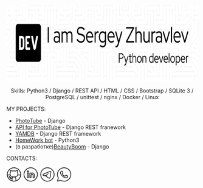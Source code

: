 <p align="center"><img src="https://github.com/geocrane/geocrane/blob/main/github-header-image-new.png" height='200'></p>
<p align="center">Skills: Python3 / Django / REST  API / HTML / CSS / Bootstrap / SQLite 3 / PostgreSQL / unittest / nginx / Docker / Linux</p>

MY PROJECTS:

- [PhotoTube](https://github.com/geocrane/phototube) - Django
- [API for PhotoTube](https://github.com/geocrane/api_phototube) - Django REST franework
- [YAMDB](https://github.com/geocrane/api_yamdb) - Django REST framework
- [HomeWork bot](https://github.com/geocrane/homework_bot) - Python3
- (в разработке)[BeautyBoom](https://github.com/geocrane/beautyboom) - Django


CONTACTS:  

[<img src='https://github.com/geocrane/geocrane/blob/main/icons8-github-fill.png' alt='github' height='40'>](https://github.com/geocrane) [<img src='https://github.com/geocrane/geocrane/blob/main/icons8-linkedin-fill.png' alt='linkedin' height='40'>](https://www.linkedin.com/in/geornd/)  [<img src='https://github.com/geocrane/geocrane/blob/main/icons8-telegram-fill.png' alt='telegram' height='40'>](https://t.me/studio55rnd)  [<img src='https://github.com/geocrane/geocrane/blob/main/icons8-whatsapp-fill.png' alt='whatsapp' height='40'>](https://wa.me/79508481025) 
